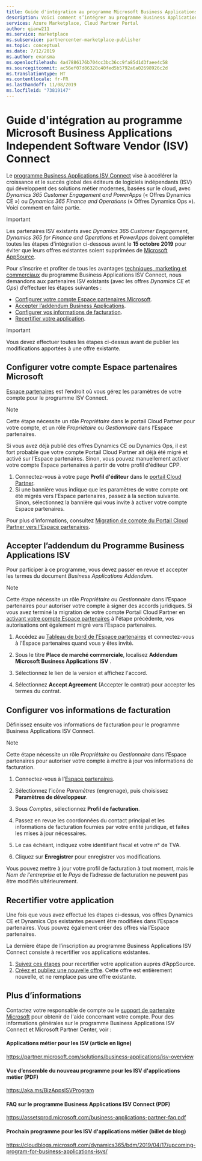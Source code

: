 ```yaml
---
title: Guide d'intégration au programme Microsoft Business Applications Independent Software Vendor (ISV) Connect
description: Voici comment s’intégrer au programme Business Applications ISV Connect.
services: Azure Marketplace, Cloud Partner Portal
author: qianw211
ms.service: marketplace
ms.subservice: partnercenter-marketplace-publisher
ms.topic: conceptual
ms.date: 7/12/2019
ms.author: evansma
ms.openlocfilehash: 4a47886176b704cc3bc36cc9fa85d1d3faee4c58
ms.sourcegitcommit: ac56ef07d86328c40fed5b5792a6a02698926c2d
ms.translationtype: HT
ms.contentlocale: fr-FR
ms.lasthandoff: 11/08/2019
ms.locfileid: "73819147"
---
```

# <a name="microsoft-business-applications-independent-software-vendor-isv-connect-program-onboarding-guide"></a>Guide d'intégration au programme Microsoft Business Applications Independent Software Vendor (ISV) Connect

Le [programme Business Applications ISV Connect](https://partner.microsoft.com/solutions/business-applications/isv-overview) vise à accélérer la croissance et le succès global des éditeurs de logiciels indépendants (ISV) qui développent des solutions métier modernes, basées sur le cloud, avec *Dynamics 365 Customer Engagement and PowerApps* (« Offres Dynamics CE ») ou *Dynamics 365 Finance and Operations* (« Offres Dynamics Ops »). Voici comment en faire partie.

> [!IMPORTANT]
> Les partenaires ISV existants avec *Dynamics 365 Customer Engagement*, *Dynamics 365 for Finance and Operations* et *PowerApps* doivent compléter toutes les étapes d'intégration ci-dessous avant le **15 octobre 2019** pour éviter que leurs offres existantes soient supprimées de [Microsoft AppSource](https://appsource.microsoft.com).

Pour s’inscrire et profiter de tous les avantages [techniques, marketing et commerciaux](https://partner.microsoft.com/solutions/business-applications/isv-overview) du programme Business Applications ISV Connect, nous demandons aux partenaires ISV existants (avec les offres *Dynamics CE* et *Ops*) d’effectuer les étapes suivantes :

- [Configurer votre compte Espace partenaires Microsoft](#set-up-your-microsoft-partner-center-account).
- [Accepter l’addendum Business Applications](#accept-the-business-applications-isv-program-addendum).
- [Configurer vos informations de facturation](#set-up-your-billing-information).
- [Recertifier votre application](#recertify-your-application).

> [!IMPORTANT]
> Vous devez effectuer toutes les étapes ci-dessus avant de publier les modifications apportées à une offre existante.

## <a name="set-up-your-microsoft-partner-center-account"></a>Configurer votre compte Espace partenaires Microsoft

[Espace partenaires](https://partner.microsoft.com) est l’endroit où vous gérez les paramètres de votre compte pour le programme ISV Connect.

> [!NOTE]
> Cette étape nécessite un rôle *Propriétaire* dans le portail Cloud Partner pour votre compte, et un rôle *Propriétaire* ou *Gestionnaire* dans l’Espace partenaires.

Si vous avez déjà publié des offres Dynamics CE ou Dynamics Ops, il est fort probable que votre compte Portail Cloud Partner ait déjà été migré et activé sur l’Espace partenaires. Sinon, vous pouvez manuellement activer votre compte Espace partenaires à partir de votre profil d'éditeur CPP.

1. Connectez-vous à votre page **Profil d'éditeur** dans le [portail Cloud Partner](https://cloudpartner.azure.com/).
2. Si une bannière vous indique que les paramètres de votre compte ont été migrés vers l’Espace partenaires, passez à la section suivante. Sinon, sélectionnez la bannière qui vous invite à activer votre compte Espace partenaires.

Pour plus d’informations, consultez [Migration de compte du Portail Cloud Partner vers l’Espace partenaires](https://docs.microsoft.com/azure/marketplace/partner-center-portal/account-migration-from-cpp-to-pc).

## <a name="accept-the-business-applications-isv-program-addendum"></a>Accepter l’addendum du Programme Business Applications ISV

Pour participer à ce programme, vous devez passer en revue et accepter les termes du document *Business Applications Addendum*.

> [!NOTE]
> Cette étape nécessite un rôle *Propriétaire* ou *Gestionnaire* dans l’Espace partenaires pour autoriser votre compte à signer des accords juridiques. Si vous avez terminé la migration de votre compte Portail Cloud Partner en [activant votre compte Espace partenaires](#set-up-your-microsoft-partner-center-account) à l'étape précédente, vos autorisations ont également migré vers l’Espace partenaires.

1. Accédez au [Tableau de bord de l’Espace partenaires](https://partner.microsoft.com/dashboard/account/agreements) et connectez-vous à l’Espace partenaires quand vous y êtes invité.

2. Sous le titre **Place de marché commerciale**, localisez **Addendum Microsoft Business Applications ISV** .

3. Sélectionnez le lien de la version et affichez l'accord.

4. Sélectionnez **Accept Agreement** (Accepter le contrat) pour accepter les termes du contrat.

## <a name="set-up-your-billing-information"></a>Configurer vos informations de facturation

Définissez ensuite vos informations de facturation pour le programme Business Applications ISV Connect.

> [!NOTE]
> Cette étape nécessite un rôle *Propriétaire* ou *Gestionnaire* dans l’Espace partenaires pour autoriser votre compte à mettre à jour vos informations de facturation.

1. Connectez-vous à l’[Espace partenaires](https://partner.microsoft.com/dashboard).

2. Sélectionnez l’icône *Paramètres* (engrenage), puis choisissez **Paramètres de développeur**.

3. Sous *Comptes*, sélectionnez **Profil de facturation**.

4. Passez en revue les coordonnées du contact principal et les informations de facturation fournies par votre entité juridique, et faites les mises à jour nécessaires.

5. Le cas échéant, indiquez votre identifiant fiscal et votre n° de TVA.

6. Cliquez sur **Enregistrer** pour enregistrer vos modifications.

Vous pouvez mettre à jour votre profil de facturation à tout moment, mais le *Nom de l’entreprise* et le *Pays* de l’adresse de facturation ne peuvent pas être modifiés ultérieurement.

## <a name="recertify-your-application"></a>Recertifier votre application

Une fois que vous avez effectué les étapes ci-dessus, vos offres Dynamics CE et Dynamics Ops existantes peuvent être modifiées dans l’Espace partenaires. Vous pouvez également créer des offres via l’Espace partenaires.

La dernière étape de l’inscription au programme Business Applications ISV Connect consiste à recertifier vos applications existantes.

1. [Suivez ces étapes](https://partner.microsoft.com/solutions/business-applications/isv-publish) pour recertifier votre application auprès d’AppSource.
2. [Créez et publiez une nouvelle offre](https://docs.microsoft.com/azure/marketplace/partner-center-portal/create-new-customer-engagement-offer). Cette offre est entièrement nouvelle, et ne remplace pas une offre existante.

## <a name="further-info"></a>Plus d’informations

Contactez votre responsable de compte ou le [support de partenaire Microsoft](https://partner.microsoft.com/support) pour obtenir de l'aide concernant votre compte. Pour des informations générales sur le programme Business Applications ISV Connect et Microsoft Partner Center, voir :

#### <a name="business-applications-for-isvs-online-article"></a>Applications métier pour les ISV (article en ligne)
https://partner.microsoft.com/solutions/business-applications/isv-overview

#### <a name="overview-of-the-new-program-for-business-applications-isvs-pdf"></a>Vue d’ensemble du nouveau programme pour les ISV d'applications métier (PDF)
https://aka.ms/BizAppsISVProgram

#### <a name="business-applications-isv-connect-program-faq-pdf"></a>FAQ sur le programme Business Applications ISV Connect (PDF)
https://assetsprod.microsoft.com/business-applications-partner-faq.pdf

#### <a name="upcoming-program-for-business-applications-isvs-blog-post"></a>Prochain programme pour les ISV d'applications métier (billet de blog)
https://cloudblogs.microsoft.com/dynamics365/bdm/2019/04/17/upcoming-program-for-business-applications-isvs/
